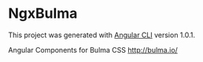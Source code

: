 # NgxBulma

This project was generated with [Angular CLI](https://github.com/angular/angular-cli) version 1.0.1.

Angular Components for Bulma CSS
http://bulma.io/
